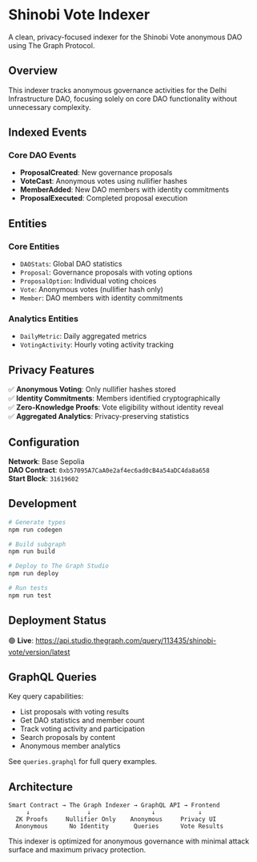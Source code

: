 # Shinobi Vote Indexer

A clean, privacy-focused indexer for the Shinobi Vote anonymous DAO using The Graph Protocol.

## Overview

This indexer tracks anonymous governance activities for the Delhi Infrastructure DAO, focusing solely on core DAO functionality without unnecessary complexity.

## Indexed Events

### Core DAO Events
- **ProposalCreated**: New governance proposals
- **VoteCast**: Anonymous votes using nullifier hashes
- **MemberAdded**: New DAO members with identity commitments  
- **ProposalExecuted**: Completed proposal execution

## Entities

### Core Entities
- `DAOStats`: Global DAO statistics
- `Proposal`: Governance proposals with voting options
- `ProposalOption`: Individual voting choices  
- `Vote`: Anonymous votes (nullifier hash only)
- `Member`: DAO members with identity commitments

### Analytics Entities
- `DailyMetric`: Daily aggregated metrics
- `VotingActivity`: Hourly voting activity tracking

## Privacy Features

✅ **Anonymous Voting**: Only nullifier hashes stored  
✅ **Identity Commitments**: Members identified cryptographically  
✅ **Zero-Knowledge Proofs**: Vote eligibility without identity reveal  
✅ **Aggregated Analytics**: Privacy-preserving statistics  

## Configuration

**Network**: Base Sepolia  
**DAO Contract**: `0xb57095A7CaA0e2af4ec6ad0cB4a54aDC4da8a658`  
**Start Block**: `31619602`  

## Development

```bash
# Generate types
npm run codegen

# Build subgraph  
npm run build

# Deploy to The Graph Studio
npm run deploy

# Run tests
npm run test
```

## Deployment Status

🟢 **Live**: https://api.studio.thegraph.com/query/113435/shinobi-vote/version/latest

## GraphQL Queries

Key query capabilities:
- List proposals with voting results
- Get DAO statistics and member count
- Track voting activity and participation
- Search proposals by content
- Anonymous member analytics

See `queries.graphql` for full query examples.

## Architecture

```
Smart Contract → The Graph Indexer → GraphQL API → Frontend
     ↓                ↓                 ↓            ↓
  ZK Proofs     Nullifier Only    Anonymous     Privacy UI
  Anonymous      No Identity       Queries      Vote Results
```

This indexer is optimized for anonymous governance with minimal attack surface and maximum privacy protection.